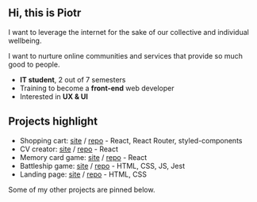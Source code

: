 ## Hi, this is Piotr 

I want to leverage the internet for the sake of our collective and individual wellbeing. 

I want to nurture online communities and services that provide so much good to people.  

- **IT student**, 2 out of 7 semesters 
- Training to become a **front-end** web developer
- Interested in **UX & UI** 

## Projects highlight 

- Shopping cart: [site](https://piotrnajda3000.github.io/shopping-cart/)  /  [repo](https://github.com/piotrnajda3000/shopping-cart) - React, React Router, styled-components 
- CV creator: [site](https://piotrnajda3000.github.io/cvCreator/)  /  [repo](https://github.com/piotrnajda3000/cvCreator)  - React
- Memory card game: [site](https://piotrnajda3000.github.io/memory-card)  /  [repo](https://github.com/piotrnajda3000/memory-card) - React
- Battleship game: [site](https://piotrnajda3000.github.io/battleship/) / [repo](https://github.com/piotrnajda3000/battleship) - HTML, CSS, JS, Jest 
- Landing page: [site](https://piotrnajda3000.github.io/landing-page)  /  [repo](https://github.com/piotrnajda3000/landing-page) - HTML, CSS     

Some of my other projects are pinned below. 
